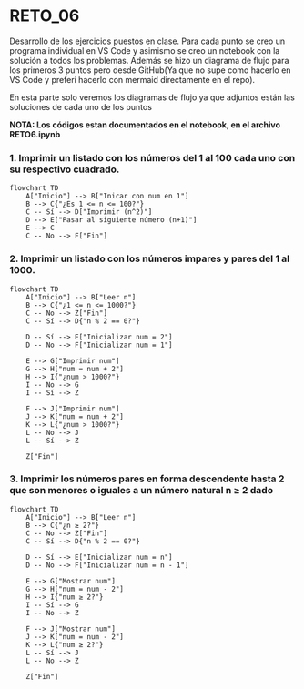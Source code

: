 # RETO_06
Desarrollo de los ejercicios puestos en clase. Para cada punto se creo un programa individual en VS Code y asimismo se creo un notebook con la solución a todos los problemas. Además se hizo un diagrama de flujo para los primeros 3 puntos pero desde GitHub(Ya que no supe como hacerlo en VS Code y preferí hacerlo con mermaid directamente en el repo).

En esta parte solo veremos los diagramas de flujo ya que adjuntos están las soluciones de cada uno de los puntos

**NOTA: Los códigos estan documentados en el notebook, en el archivo RETO6.ipynb**

### 1. Imprimir un listado con los números del 1 al 100 cada uno con su respectivo cuadrado.

```mermaid
flowchart TD
    A["Inicio"] --> B["Inicar con num en 1"]
    B --> C{"¿Es 1 <= n <= 100?"}
    C -- Sí --> D["Imprimir (n^2)"]
    D --> E["Pasar al siguiente número (n+1)"]
    E --> C
    C -- No --> F["Fin"]
```

### 2. Imprimir un listado con los números impares y pares del 1 al 1000.

```mermaid
flowchart TD
    A["Inicio"] --> B["Leer n"]
    B --> C{"¿1 <= n <= 1000?"}
    C -- No --> Z["Fin"]
    C -- Sí --> D{"n % 2 == 0?"}
    
    D -- Sí --> E["Inicializar num = 2"]
    D -- No --> F["Inicializar num = 1"]

    E --> G["Imprimir num"]
    G --> H["num = num + 2"]
    H --> I{"¿num > 1000?"}
    I -- No --> G
    I -- Sí --> Z

    F --> J["Imprimir num"]
    J --> K["num = num + 2"]
    K --> L{"¿num > 1000?"}
    L -- No --> J
    L -- Sí --> Z

    Z["Fin"]

```

### 3. Imprimir los números pares en forma descendente hasta 2 que son menores o iguales a un número natural n ≥ 2 dado

```mermaid
flowchart TD
    A["Inicio"] --> B["Leer n"]
    B --> C{"¿n ≥ 2?"}
    C -- No --> Z["Fin"]
    C -- Sí --> D{"n % 2 == 0?"}
    
    D -- Sí --> E["Inicializar num = n"]
    D -- No --> F["Inicializar num = n - 1"]

    E --> G["Mostrar num"]
    G --> H["num = num - 2"]
    H --> I{"num ≥ 2?"}
    I -- Sí --> G
    I -- No --> Z

    F --> J["Mostrar num"]
    J --> K["num = num - 2"]
    K --> L{"num ≥ 2?"}
    L -- Sí --> J
    L -- No --> Z

    Z["Fin"]

```
